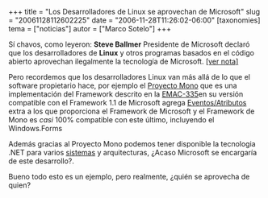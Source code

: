 +++
title = "Los Desarrolladores de Linux se aprovechan de Microsoft"
slug = "20061128112602225"
date = "2006-11-28T11:26:02-06:00"
[taxonomies]
tema = ["noticias"]
autor = ["Marco Sotelo"]
+++

Sí chavos, como leyeron: **Steve Ballmer** Presidente de Microsoft
declaró que los desarrolladores de **Linux** y otros programas basados
en el código abierto aprovechan ilegalmente la tecnología de Microsoft.
[\[ver nota\]](http://www.diarioti.com/gate/n.php?id=12831)

Pero recordemos que los desarrolladores Linux van más allá de lo que el
software propietario hace, por ejemplo el [Proyecto
Mono](http://es.wikipedia.org/wiki/Proyecto_Mono) que es una
implementación del Framework descrito en la
[EMAC-335](http://www.ecma-international.org/publications/standards/Ecma-335.htm)en
su versión compatible con el Framework 1.1 de Microsoft agrega
[Eventos/Atributos](http://www.mono-project.com/Class_Status) extra a
los que proporciona el Framework de Microsoft y el Framework de Mono es
*casi* 100% compatible con este último, incluyendo el Windows.Forms

Además gracias al Proyecto Mono podemos tener disponible la tecnologia
.NET para varios [sistemas](http://www.mono-project.com/Mono:Runtime) y
arquitecturas, ¿Acaso Microsoft se encargaría de este desarrollo?.

Bueno todo esto es un ejemplo, pero realmente, ¿quién se aprovecha de
quien?

